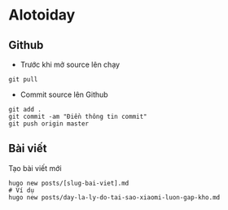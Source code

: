 # Alotoiday

## Github

- Trước khi mở source lên chạy

```
git pull
```

- Commit source lên Github

```
git add .
git commit -am "Điền thông tin commit"
git push origin master
```

## Bài viết

Tạo bài viết mới

```
hugo new posts/[slug-bai-viet].md
# Ví dụ
hugo new posts/day-la-ly-do-tai-sao-xiaomi-luon-gap-kho.md
```